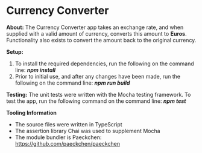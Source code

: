 # Currency Converter

**About:**
The Currency Converter app takes an exchange rate, and when supplied with a valid amount of currency, converts this amount to **Euros**. Functionality also exists to convert the amount back to the original currency. 

**Setup:**
1. To install the required dependencies, run the following on the command line: **_npm install_**
2. Prior to initial use, and after any changes have been made, run the following on the command line: **_npm run build_**

**Testing:**
The unit tests were written with the Mocha testing framework. To test the app, run the following command on the command line: **_npm test_**

**Tooling Information**
* The source files were written in TypeScript
* The assertion library Chai was used to supplement Mocha
* The module bundler is Paeckchen: https://github.com/paeckchen/paeckchen
